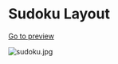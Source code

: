 # Sudoku Layout

[Go to preview](https://plnkr.co/plunk/ocV50X5tCW2l3McW)

![sudoku.jpg](https://i.hizliresim.com/gws74vd.jpg)
